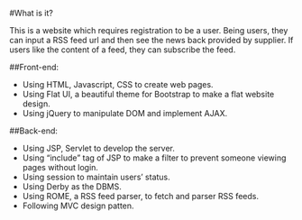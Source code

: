 #What is it?

This is a website which requires registration to be a user. Being users, they can input a RSS feed url and then see the news back provided by supplier. If users like the content of a feed, they can subscribe the feed.


##Front-end:

- Using HTML, Javascript, CSS to create web pages.
- Using Flat UI, a beautiful theme for Bootstrap to make a flat website design.
- Using jQuery to manipulate DOM and implement AJAX.

##Back-end:

- Using JSP, Servlet to develop the server. 
- Using “include” tag of JSP to make a filter to prevent someone viewing pages without login.
- Using session to maintain users’ status.
- Using Derby as the DBMS.
- Using ROME, a RSS feed parser, to fetch and parser RSS feeds. 
- Following MVC design patten.